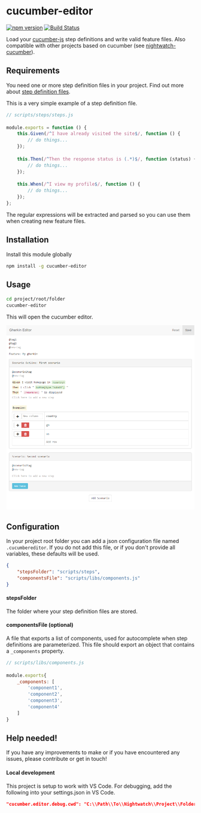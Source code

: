 # cucumber-editor

[![npm version](https://badge.fury.io/js/cucumber-editor.svg)](https://badge.fury.io/js/cucumber-editor)
[![Build Status](https://travis-ci.org/aberonni/cucumber-editor.svg?branch=master)](https://travis-ci.org/aberonni/cucumber-editor)

Load your [cucumber-js](https://github.com/cucumber/cucumber-js) step definitions and write valid feature files.
Also compatible with other projects based on cucumber (see [nightwatch-cucumber](https://github.com/mucsi96/nightwatch-cucumber)).

## Requirements

You need one or more step definition files in your project. 
Find out more about [step definition files](https://github.com/cucumber/cucumber-js/blob/master/docs/support_files/step_definitions.md).

This is a very simple example of a step definition file.

```js
// scripts/steps/steps.js

module.exports = function () {
    this.Given(/^I have already visited the site$/, function () {
        // do things...
    });
  
    this.Then(/^Then the response status is (.*)$/, function (status) {
        // do things...
    });

    this.When(/^I view my profile$/, function () {
        // do things...
    });
};
```

The regular expressions will be extracted and parsed so you can use them when creating new feature files.

## Installation

Install this module globally

```bash
npm install -g cucumber-editor
```

## Usage

```bash
cd project/root/folder
cucumber-editor
```

This will open the cucumber editor.

![Screenshot](docs/screenshot.png) 

## Configuration

In your project root folder you can add a json configuration file named `.cucumbereditor`.
If you do not add this file, or if you don't provide all variables, these defaults will be used.

```json
{
    "stepsFolder": "scripts/steps",
    "componentsFile": "scripts/libs/components.js"
}
```

#### stepsFolder

The folder where your step definition files are stored.

#### componentsFile (optional)

A file that exports a list of components, used for autocomplete when step definitions are parameterized.
This file should export an object that contains a `_components` property. 

```js
// scripts/libs/components.js

module.exports{
    _components: [
        'component1',
        'component2',
        'component3',
        'component4'
    ]
}
```

## Help needed!

If you have any improvements to make or if you have encountered any issues, please contribute or get in touch!

#### Local development

This project is setup to work with VS Code. 
For debugging, add the following into your settings.json in VS Code.

```json
"cucumber.editor.debug.cwd": "C:\\Path\\To\\Nightwatch\\Project\\Folder"
```
